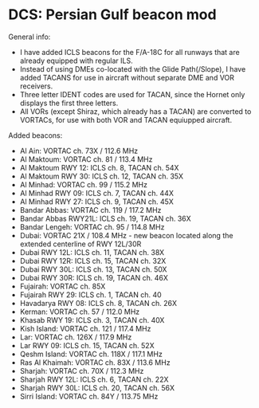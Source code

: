 # DCS: Persian Gulf beacon mod

General info:
* I have added ICLS beacons for the F/A-18C for all runways that are already equipped with regular ILS.
* Instead of using DMEs co-located with the Glide Path(/Slope), I have added TACANS for use in aircraft without separate DME and VOR receivers.
* Three letter IDENT codes are used for TACAN, since the Hornet only displays the first three letters.
* All VORs (except Shiraz, which already has a TACAN) are converted to VORTACs, for use with both VOR and TACAN equiupped aircraft.

Added beacons:
- Al Ain: VORTAC ch. 73X / 112.6 MHz
- Al Maktoum: VORTAC ch. 81 / 113.4 MHz
- Al Maktoum RWY 12: ICLS ch. 8, TACAN ch. 54X
- Al Maktoum RWY 30: ICLS ch. 12, TACAN ch. 35X
- Al Minhad: VORTAC ch. 99 / 115.2 MHz
- Al Minhad RWY 09: ICLS ch. 7, TACAN ch. 44X
- Al Minhad RWY 27: ICLS ch. 9, TACAN ch. 45X
- Bandar Abbas: VORTAC ch. 119 / 117.2 MHz
- Bandar Abbas RWY21L: ICLS ch. 19, TACAN ch. 36X
- Bandar Lengeh: VORTAC ch. 95 / 114.8 MHz
- Dubai: VORTAC 21X / 108.4 MHz - new beacon located along the extended centerline of RWY 12L/30R
- Dubai RWY 12L: ICLS ch. 11, TACAN ch. 38X
- Dubai RWY 12R: ICLS ch. 15, TACAN ch. 32X
- Dubai RWY 30L: ICLS ch. 13, TACAN ch. 50X
- Dubai RWY 30R: ICLS ch. 19, TACAN ch. 46X
- Fujairah: VORTAC ch. 85X
- Fujairah RWY 29: ICLS ch. 1, TACAN ch. 40
- Havadarya RWY 08: ICLS ch. 8, TACAN ch. 26X
- Kerman: VORTAC ch. 57 / 112.0 MHz
- Khasab RWY 19: ICLS ch. 3, TACAN ch. 40X
- Kish Island: VORTAC ch. 121 / 117.4 MHz
- Lar: VORTAC ch. 126X / 117.9 MHz
- Lar RWY 09: ICLS ch. 15, TACAN ch. 52X
- Qeshm Island: VORTAC ch. 118X / 117.1 MHz
- Ras Al Khaimah: VORTAC ch. 83X / 113.6 MHz
- Sharjah: VORTAC ch. 70X / 112.3 MHz
- Sharjah RWY 12L: ICLS ch. 6, TACAN ch. 22X
- Sharjah RWY 30L: ICLS ch. 20, TACAN ch. 56X
- Sirri Island: VORTAC ch. 84Y / 113.75 MHz
